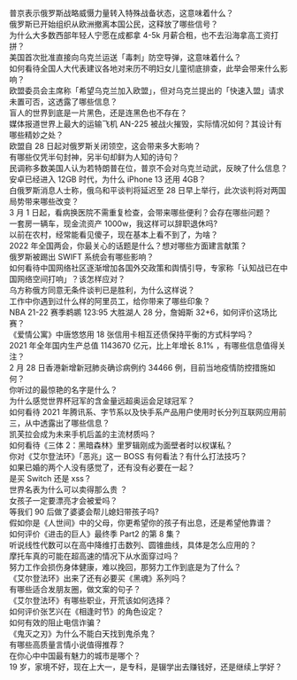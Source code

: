 普京表示俄罗斯战略威慑力量转入特殊战备状态，这意味着什么？  
俄罗斯已开始组织从欧洲撤离本国公民，这释放了哪些信号？  
为什么大多数西部年轻人宁愿在成都拿 4-5k 月薪合租，也不去沿海拿高工资打拼？  
美国首次批准直接向乌克兰运送「毒刺」防空导弹，这意味着什么？  
如何看待全国人大代表建议各地对来历不明妇女儿童彻底排查，此举会带来什么影响？  
欧盟委员会主席称「希望乌克兰加入欧盟」，但对乌克兰提出的「快速入盟」请求未置可否，这透露了哪些信息？  
盲人的世界到底是一片黑色，还是连黑色也不存在？  
媒体报道世界上最大的运输飞机 AN-225 被战火摧毁，实际情况如何？其设计有哪些精妙之处？  
欧盟自 28 日起对俄罗斯关闭领空，这会带来多大影响？  
有哪些仅凭半句封神，另半句却鲜为人知的诗句？  
民调称多数美国人认为若特朗普在位，普京不会对乌克兰动武，反映了什么信息？  
安卓已经进入 12GB 时代，为什么 iPhone 13 还用 4GB？  
白俄罗斯消息人士称，俄乌和平谈判将延迟至 28 日早上举行，此次谈判将对两国局势带来哪些改变？  
3 月 1 日起，看病换医院不需重复检查，会带来哪些便利？会存在哪些问题？  
一套房一辆车，现金流资产 1000w，我这样可以辞职退休吗?  
以前在农村，经常能看见傻子，现在基本上看不到了，为啥？  
2022 年全国两会，你最关心的话题是什么？想对哪些方面建言献策？  
俄罗斯被踢出 SWIFT 系统会有哪些影响？  
如何看待中国网络社区逐渐增加各国外交政策和舆情引导，专家称「认知战已在中国网络空间打响」？该怎样应对？  
乌方称俄方同意无条件谈判已是胜利，为什么这样说？  
工作中你遇到过什么样的阿里员工，给你带来了哪些印象？  
NBA 21-22 赛季鹈鹕 123:95 大胜湖人 28 分，詹姆斯 32+6，如何评价这场比赛？  
《爱情公寓》中唐悠悠用 18 张信用卡相互还债保持平衡的方式科学吗？  
2021 年全年国内生产总值 1143670 亿元，比上年增长 8.1% ，有哪些信息值得关注？  
2 月 28 日香港新增新冠肺炎确诊病例约 34466 例，目前当地疫情防控措施如何？  
你听过的最惊艳的名字是什么？  
为什么感觉世界杯冠军的含金量远超奥运会足球冠军？  
如何看待 2021 年腾讯系、字节系以及快手系产品用户使用时长分列互联网应用前三，从中透露出了哪些信息？  
凯芙拉会成为未来手机后盖的主流材质吗？  
如何看待《三体 2：黑暗森林》里罗辑刚成为面壁者时以权谋私？  
你对《艾尔登法环》「恶兆」这一 BOSS 有何看法？有什么打法技巧？  
如果已婚的两个人没有感觉了，还有没有必要在一起？  
是买 Switch 还是 xss？  
世界名表为什么可以卖得那么贵 ？  
女孩子一定要漂亮才会被爱吗？  
等我们 90 后做了婆婆会帮儿媳妇带孩子吗?  
假如你是《人世间》中的父母，你更希望你的孩子有出息，还是希望他靠谱？  
如何评价《进击的巨人》最终季 Part2 的第 8 集？  
听说线性代数可以在高中降维打击数列、圆锥曲线，具体是怎么应用的？  
摩托车真的可能在超高速的情况下从水面穿过吗？  
努力工作会损伤身体健康，难以挽回，那努力工作到底是为了什么？  
《艾尔登法环》出来了还有必要买《黑魂》系列吗？  
有哪些适合发朋友圈，做文案的句子？  
《艾尔登法环》有哪些职业，开荒该如何选择？  
如何评价张艺兴在《相逢时节》的角色设定？  
如何有效的阻止电信诈骗？  
《鬼灭之刃》为什么不能白天找到鬼杀鬼？  
有哪些高质量言情小说值得推荐？  
在你心中中国最有魅力的城市是哪个？  
19 岁，家境不好，现在上大一，是专科，是辍学出去赚钱好，还是继续上学好？  

